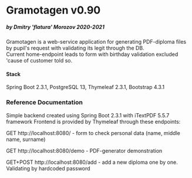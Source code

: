 # Gramotagen v0.90
##### by Dmitry 'flatura' Morozov 2020-2021

Gramotagen is a web-service application for generating PDF-diploma files by pupil's request with validating its legit through the DB.   
Current home-endpoint leads to form with birthday validation excluded 'cause of customer told so.

#### Stack
Spring Boot 2.3.1, PostgreSQL 13, Thymeleaf 2.3.1, Bootstrap 4.3.1

### Reference Documentation

Simple backend created using Spring Boot 2.3.1 with iTextPDF 5.5.7 framework
Frontend is provided by Thymeleaf through these endpoints:

GET http://localhost:8080/ - form to check personal data (name, middle name, surname)

GET http://localhost:8080/demo - PDF-generator demonstration
 
GET+POST http://localhost:8080/add - add a new diploma one by one. Validating by hardcoded password 
 
